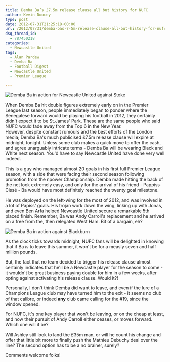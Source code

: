 ```yaml
---
title: Demba Ba’s £7.5m release clause all but history for NUFC
author: Kevin Doocey
type: post
date: 2012-07-31T21:25:18+00:00
url: /2012/07/31/demba-bas-7-5m-release-clause-all-but-history-for-nufc/
dsq_thread_id:
  - 787450218
categories:
  - Newcastle United
tags:
  - Alan Pardew
  - Demba Ba
  - Football Digest
  - Newcastle United
  - Premier League

---
```

![Demba Ba in action for Newcastle United against Stoke](/wp-content/uploads/2012/07/Demba-Ba-Newcastle-United.jpg)

When Demba Ba hit double figures extremely early on in the Premier League last season, people immediately began to ponder where the Senegalese forward would be playing his football in 2012, they certainly didn't expect it to be St.James' Park. These are the same people who said NUFC would fade away from the Top 6 in the New Year.  
However, despite constant rumours and the best efforts of the London media; Demba Ba's much publicised £7.5m release clause will expire at midnight, tonight. Unless some club makes a quick move to offer the cash, and <!--more--> agree unarguably intricate terms - Demba Ba will be wearing Black and White next season. You'd have to say Newcastle United have done very well indeed.

This is a guy who managed almost 20 goals in his first full Premier League season, with a side that were facing their second season following promotion from the npower Championship. Demba made hitting the back of the net look extremely easy, and only for the arrival of his friend - Pappiss Cissé - Ba would have most definitely reached the twenty goal milestone.

He was deployed on the left-wing for the most of 2012, and was involved in a lot of Papiss' goals. His trojan work down the wing, linking up with Jonas, and even Ben Arfa helped Newcastle United secure a remarkable 5th placed finish. Remember, Ba was Andy Carroll's replacement and he arrived on a free from the, then relegated West Ham. Bit of a bargain, eh?

![Demba Ba in action against Blackburn](/wp-content/uploads/2012/07/download2.jpg)

As the clock ticks towards midnight, NUFC fans will be delighted in knowing that if Ba _is_ to leave this summer, it won't be for a measly seven and half million pounds.

But, the fact that no team decided to trigger his release clause almost certainly indicates that he'll be a Newcastle player for the season to come - it wouldn't be great business paying double for him in a few weeks, after opting against activating his release clause. Would it?!

Personally, I don't think Demba did want to leave, and even if the lure of a Champions League club may have turned him to the exit - it seems no club of that calibre, or indeed **any** club came calling for the #19, since the window opened.

For NUFC, it's one key player that won't be leaving, or on the cheap at least, and now their pursuit of Andy Carroll either ceases, or moves forward. Which one will it be?

Will Ashley still look to land the £35m man, or will he count his change and offer that little bit more to finally push the Mathieu Debuchy deal over the line? The second option has to be a no brainer, surely?

Comments welcome folks!
